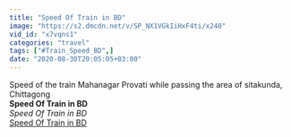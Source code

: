 ```yaml
---
title: "Speed Of Train in BD"
image: "https://s2.dmcdn.net/v/SP_NX1VGkIiHxF4ti/x240"
vid_id: "x7vqns1"
categories: "travel"
tags: ["#Train_Speed_BD",]
date: "2020-08-30T20:05:05+03:00"
---
```

Speed of the train Mahanagar Provati while passing the area of sitakunda, Chittagong<br><b>Speed Of Train in BD</b><br> <i>Speed Of Train in BD</i><br> <u>Speed Of Train in BD</u>
